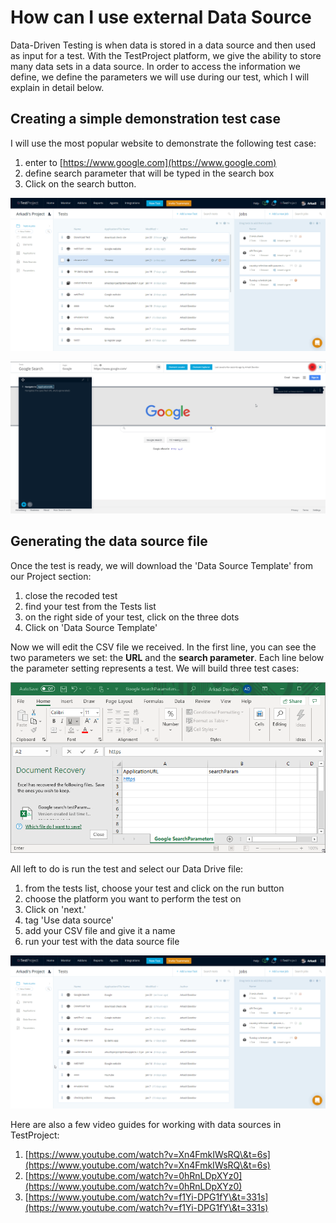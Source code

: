 # How can I use external Data Source



Data-Driven Testing is when data is stored in a data source and then used as input for a test. With the TestProject platform, we give the ability to store many data sets in a data source. In order to access the information we define, we define the parameters we will use during our test, which I will explain in detail below.

## Creating a simple demonstration test case <a href="#creating-a-simple-demonstration-test-case" id="creating-a-simple-demonstration-test-case"></a>

I will use the most popular website to demonstrate the following test case:

1. enter to [https://www.google.com](https://www.google.com)
2. define search parameter that will be typed in the search box
3. Click on the search button.

![](../../.gitbook/assets/8DUVviYnux.gif)

![](../../.gitbook/assets/KPfwH6TFjR.gif)

## Generating the data source file <a href="#generating-the-data-source-file" id="generating-the-data-source-file"></a>

Once the test is ready, we will download the 'Data Source Template' from our Project section:

1. close the recoded test
2. find your test from the Tests list
3. on the right side of your test, click on the three dots
4. Click on 'Data Source Template'

Now we will edit the CSV file we received. In the first line, you can see the two parameters we set: the **URL** and the **search parameter**. Each line below the parameter setting represents a test. We will build three test cases:

![](../../.gitbook/assets/pyZiQECmpf.gif)

All left to do is run the test and select our Data Drive file:

1. from the tests list, choose your test and click on the run button&#x20;
2. choose the platform you want to perform the test on
3. Click on 'next.'
4. tag 'Use data source'
5. add your CSV file and give it a name
6. run your test with the data source file

![](<../../.gitbook/assets/EJ0ohaBakC (1).gif>)

Here are also a few video guides for working with data sources in TestProject:&#x20;

1. [https://www.youtube.com/watch?v=Xn4FmkIWsRQ\&t=6s](https://www.youtube.com/watch?v=Xn4FmkIWsRQ\&t=6s)
2. [https://www.youtube.com/watch?v=0hRnLDpXYz0](https://www.youtube.com/watch?v=0hRnLDpXYz0)
3. [https://www.youtube.com/watch?v=f1Yi-DPG1fY\&t=331s](https://www.youtube.com/watch?v=f1Yi-DPG1fY\&t=331s)
